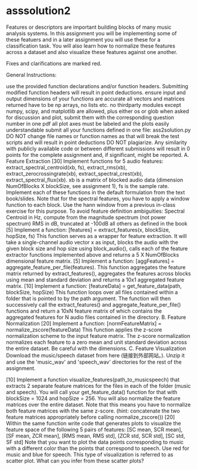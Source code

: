 # asssolution2

Features or descriptors are important building blocks of many music analysis systems. In this assignment you will be implementing some of these featuers and in a later assignment you will use these for a classification task. You will also learn how to normalize these features across a dataset and also visualize these features against one another.

Fixes and clarifications are marked red.

General Instructions:

use the provided function declarations and/or function headers. Submitting modified function headers will result in point deductions.
ensure input and output dimensions of your functions are accurate
all vectors and matrices returned have to be np arrays, no lists etc.
no thirdparty modules except numpy, scipy, and matplotlib are allowed, plus either os or glob
when asked for discussion and plot, submit them with the corresponding question number in one pdf
all plot axes must be labeled and the plots easily understandable
submit all your functions defined in one file: ass2solution.py
DO NOT change file names or function names as that will break the test scripts and will result in point deductions
DO NOT plagiarize. Any similarity with publicly available code or between different submissions will result in 0 points for the complete assignment and, if significant, might be reported.
A. Feature Extraction 
[30] Implement functions for 5 audio features: extract_spectral_centroid(xb, fs), extract_rms(xb), extract_zerocrossingrate(xb), extract_spectral_crest(xb), extract_spectral_flux(xb). xb is a matrix of blocked audio data (dimension NumOfBlocks X blockSize, see assignment 1), fs is the sample rate. Implement each of these functions in the default formulation from the text book/slides. Note that for the spectral features, you have to apply a window function to each block. Use the hann window from a previous in-class exercise for this purpose. To avoid feature definition ambiguities:
Spectral Centroid in Hz, compute from the magnitude spectrum (not power spectrum)
RMS in dB, truncated at -100dB
all others as defined in the book
[5] Implement a function: [features] = extract_features(x, blockSize, hopSize, fs) This function serves as a wrapper for feature extraction. It will take a single-channel audio vector x as input, blocks the audio with the given block size and hop size using block_audio(), calls each of the feature extractor functions implemented above and returns a 5 X NumOfBlocks dimensional feature matrix.
[5] Implement a function: [aggFeatures] = aggregate_feature_per_file(features). This function aggregates the feature matrix returned by extract_features(), aggregates the features across blocks using mean and standard deviation and returns a  10x1 aggregated feature matrix.
[10] Implement a  function: [featureData] = get_feature_data(path, blockSize, hopSize) This function loops over all files contained within a folder that is pointed to by the path argument. The function will then successively call the extract_features() and aggregate_feature_per_file() functions and return a 10xN feature matrix of which contains the aggregated features for N audio files contained in the directory.
B. Feature Normalization
[20] Implement a  function: [normFeatureMatrix] = normalize_zscore(featureData) This function applies the z-score normalization scheme to the input feature matrix. The z-score normalization normalizes each feature to a zero mean and unit standard deviation across the entire dataset. Be careful with the dimensions.
C. Feature Visualization
Download the music/speech dataset from here (链接到外部网站。). Unzip it and use the 'music_wav' and 'speech_wav' directories for the rest of the assignment.

[10] Implement a function visualize_features(path_to_musicspeech) that extracts 2 separate feature matrices for the files in each of the folder (music and speech). You will call your get_feature_data() function for that with blockSize = 1024 and hopSize = 256. You will also normalize the feature matrices over the entire dataset. Note that this means you have to normalize both feature matrices with the same z-score. (hint: concatenate the two feature matrices appropriately before calling normalize_zscore())
[20] Within the same function write code that generates plots to visualize the feature space of the following 5 pairs of features: [SC mean, SCR mean], [SF mean, ZCR mean], [RMS mean, RMS std], [ZCR std, SCR std], [SC std, SF std] Note that you want to plot the data points corresponding to music with a different color than the points that correspond to speech. Use red for music and blue for speech. This type of visualization is referred to as scatter plot. What can you infer from these scatter plots?
 
